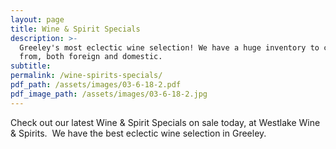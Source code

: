 ```yaml
---
layout: page
title: Wine & Spirit Specials
description: >-
  Greeley's most eclectic wine selection! We have a huge inventory to choose
  from, both foreign and domestic.
subtitle:
permalink: /wine-spirits-specials/
pdf_path: /assets/images/03-6-18-2.pdf
pdf_image_path: /assets/images/03-6-18-2.jpg
---
```


Check out our latest Wine & Spirit Specials on sale today, at Westlake Wine & Spirits.  We have the best eclectic wine selection in Greeley.